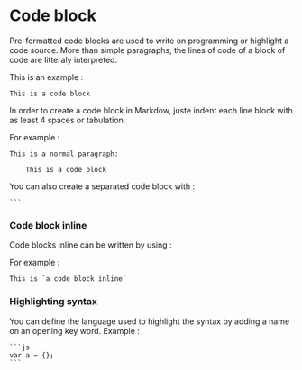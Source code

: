# Code block

Pre-formatted code blocks are used to write on programming or highlight a code source. More than simple paragraphs, the lines of code of a block of code are litteraly interpreted.

This is an example :
```
This is a code block 
```
In order to create a code block in Markdow, juste indent each line block with as least 4 spaces or tabulation.

For example :

```
This is a normal paragraph:

	This is a code block
```
You can also create a separated code block with :

    ```

### Code block inline

Code blocks inline can be written by using : 

For example :

    This is `a code block inline`
    

### Highlighting syntax 

You can define the language used to highlight the syntax by adding a name on an opening key word. Example :

    ```js
    var a = {};
    ```
